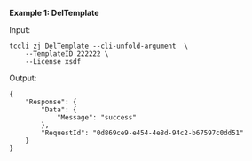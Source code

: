 **Example 1: DelTemplate**



Input: 

```
tccli zj DelTemplate --cli-unfold-argument  \
    --TemplateID 222222 \
    --License xsdf
```

Output: 
```
{
    "Response": {
        "Data": {
            "Message": "success"
        },
        "RequestId": "0d869ce9-e454-4e8d-94c2-b67597c0dd51"
    }
}
```

